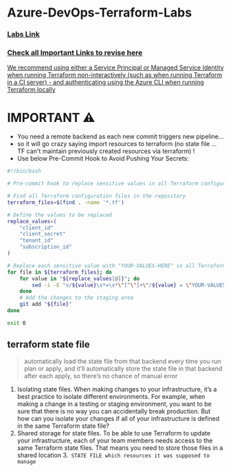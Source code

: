 # Azure-DevOps-Terraform-Labs

### [Labs Link](https://trainer-aj.github.io/Azure-DevOps-Terraform-Labs/Instructions/3-a-pipelne_agent_installation.html)

### [Check all Important Links to revise here](imp-links.md)

[We recommend using either a Service Principal or Managed Service Identity when running Terraform non-interactively (such as when running Terraform in a CI server) - and authenticating using the Azure CLI when running Terraform locally](https://registry.terraform.io/providers/hashicorp/azurerm/latest/docs/guides/service_principal_oidc)

# IMPORTANT ⚠️
- You need a remote backend as each new commit triggers new pipeline...
- so it will go crazy saying import resources to terraform (no state file ... TF can't maintain previously created resources via terraform) !
- Use below Pre-Commit Hook to Avoid Pushing Your Secrets:
```sh
#!/bin/bash

# Pre-commit hook to replace sensitive values in all Terraform configurations with "YOUR-VALUES-HERE"

# Find all Terraform configuration files in the repository
terraform_files=$(find . -name '*.tf')

# Define the values to be replaced
replace_values=(
    "client_id"
    "client_secret"
    "tenant_id"
    "subscription_id"
)

# Replace each sensitive value with "YOUR-VALUES-HERE" in all Terraform files
for file in ${terraform_files}; do
    for value in "${replace_values[@]}"; do
        sed -i -E "s/${value}\s*=\s*\"[^\"]+\"/${value} = \"YOUR-VALUES-HERE\"/g" "${file}"
    done
    # Add the changes to the staging area
    git add "${file}"
done

exit 0
```
## terraform state file
> automatically load the state file from that backend every time you run plan or apply, and it’ll automatically store the state file in that backend after each apply, so there’s no chance of manual error
1. Isolating state files. When making changes to your infrastructure, it’s a best practice to isolate different environments. For example, when making a change in a testing or staging environment, you want to be sure that there is no way you can accidentally break production. But how can you isolate your changes if all of your infrastructure is defined in the same Terraform state file?
2. Shared storage for state files. To be able to use Terraform to update your infrastructure, each of your team members needs access to the same Terraform state files. That means you need to store those files in a shared location
3.` STATE FILE which resources it was supposed to manage`
